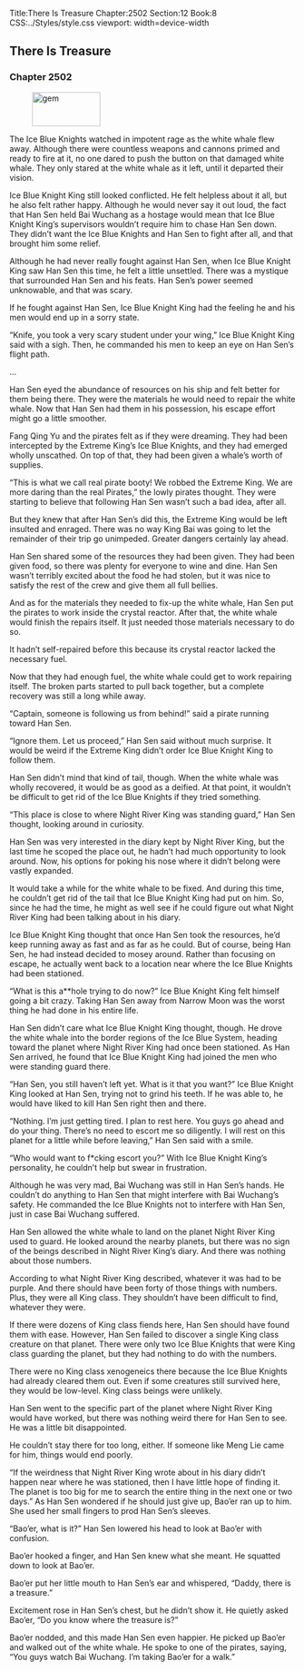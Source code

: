 Title:There Is Treasure 
Chapter:2502 
Section:12 
Book:8 
CSS:../Styles/style.css 
viewport: width=device-width
  
## There Is Treasure
### Chapter 2502
  
<figure>
	<img src="../Images/gem.gif" alt="gem" id="gem" width="120" height="60" />
</figure>
  

  
The Ice Blue Knights watched in impotent rage as the white whale flew away. Although there were countless weapons and cannons primed and ready to fire at it, no one dared to push the button on that damaged white whale. They only stared at the white whale as it left, until it departed their vision.

Ice Blue Knight King still looked conflicted. He felt helpless about it all, but he also felt rather happy. Although he would never say it out loud, the fact that Han Sen held Bai Wuchang as a hostage would mean that Ice Blue Knight King’s supervisors wouldn’t require him to chase Han Sen down. They didn’t want the Ice Blue Knights and Han Sen to fight after all, and that brought him some relief.

Although he had never really fought against Han Sen, when Ice Blue Knight King saw Han Sen this time, he felt a little unsettled. There was a mystique that surrounded Han Sen and his feats. Han Sen’s power seemed unknowable, and that was scary.

If he fought against Han Sen, Ice Blue Knight King had the feeling he and his men would end up in a sorry state.

“Knife, you took a very scary student under your wing,” Ice Blue Knight King said with a sigh. Then, he commanded his men to keep an eye on Han Sen’s flight path.

…

Han Sen eyed the abundance of resources on his ship and felt better for them being there. They were the materials he would need to repair the white whale. Now that Han Sen had them in his possession, his escape effort might go a little smoother.

Fang Qing Yu and the pirates felt as if they were dreaming. They had been intercepted by the Extreme King’s Ice Blue Knights, and they had emerged wholly unscathed. On top of that, they had been given a whale’s worth of supplies.

“This is what we call real pirate booty! We robbed the Extreme King. We are more daring than the real Pirates,” the lowly pirates thought. They were starting to believe that following Han Sen wasn’t such a bad idea, after all.

But they knew that after Han Sen’s did this, the Extreme King would be left insulted and enraged. There was no way King Bai was going to let the remainder of their trip go unimpeded. Greater dangers certainly lay ahead.

Han Sen shared some of the resources they had been given. They had been given food, so there was plenty for everyone to wine and dine. Han Sen wasn’t terribly excited about the food he had stolen, but it was nice to satisfy the rest of the crew and give them all full bellies.

And as for the materials they needed to fix-up the white whale, Han Sen put the pirates to work inside the crystal reactor. After that, the white whale would finish the repairs itself. It just needed those materials necessary to do so.

It hadn’t self-repaired before this because its crystal reactor lacked the necessary fuel.

Now that they had enough fuel, the white whale could get to work repairing itself. The broken parts started to pull back together, but a complete recovery was still a long while away.

“Captain, someone is following us from behind!” said a pirate running toward Han Sen.

“Ignore them. Let us proceed,” Han Sen said without much surprise. It would be weird if the Extreme King didn’t order Ice Blue Knight King to follow them.

Han Sen didn’t mind that kind of tail, though. When the white whale was wholly recovered, it would be as good as a deified. At that point, it wouldn’t be difficult to get rid of the Ice Blue Knights if they tried something.

“This place is close to where Night River King was standing guard,” Han Sen thought, looking around in curiosity.

Han Sen was very interested in the diary kept by Night River King, but the last time he scoped the place out, he hadn’t had much opportunity to look around. Now, his options for poking his nose where it didn’t belong were vastly expanded.

It would take a while for the white whale to be fixed. And during this time, he couldn’t get rid of the tail that Ice Blue Knight King had put on him. So, since he had the time, he might as well see if he could figure out what Night River King had been talking about in his diary.

Ice Blue Knight King thought that once Han Sen took the resources, he’d keep running away as fast and as far as he could. But of course, being Han Sen, he had instead decided to mosey around. Rather than focusing on escape, he actually went back to a location near where the Ice Blue Knights had been stationed.

“What is this a**hole trying to do now?” Ice Blue Knight King felt himself going a bit crazy. Taking Han Sen away from Narrow Moon was the worst thing he had done in his entire life.

Han Sen didn’t care what Ice Blue Knight King thought, though. He drove the white whale into the border regions of the Ice Blue System, heading toward the planet where Night River King had once been stationed. As Han Sen arrived, he found that Ice Blue Knight King had joined the men who were standing guard there.

“Han Sen, you still haven’t left yet. What is it that you want?” Ice Blue Knight King looked at Han Sen, trying not to grind his teeth. If he was able to, he would have liked to kill Han Sen right then and there.

“Nothing. I’m just getting tired. I plan to rest here. You guys go ahead and do your thing. There’s no need to escort me so diligently. I will rest on this planet for a little while before leaving,” Han Sen said with a smile.

“Who would want to f*cking escort you?” With Ice Blue Knight King’s personality, he couldn’t help but swear in frustration.

Although he was very mad, Bai Wuchang was still in Han Sen’s hands. He couldn’t do anything to Han Sen that might interfere with Bai Wuchang’s safety. He commanded the Ice Blue Knights not to interfere with Han Sen, just in case Bai Wuchang suffered.

Han Sen allowed the white whale to land on the planet Night River King used to guard. He looked around the nearby planets, but there was no sign of the beings described in Night River King’s diary. And there was nothing about those numbers.

According to what Night River King described, whatever it was had to be purple. And there should have been forty of those things with numbers. Plus, they were all King class. They shouldn’t have been difficult to find, whatever they were.

If there were dozens of King class fiends here, Han Sen should have found them with ease. However, Han Sen failed to discover a single King class creature on that planet. There were only two Ice Blue Knights that were King class guarding the planet, but they had nothing to do with the numbers.

There were no King class xenogeneics there because the Ice Blue Knights had already cleared them out. Even if some creatures still survived here, they would be low-level. King class beings were unlikely.

Han Sen went to the specific part of the planet where Night River King would have worked, but there was nothing weird there for Han Sen to see. He was a little bit disappointed.

He couldn’t stay there for too long, either. If someone like Meng Lie came for him, things would end poorly.

“If the weirdness that Night River King wrote about in his diary didn’t happen near where he was stationed, then I have little hope of finding it. The planet is too big for me to search the entire thing in the next one or two days.” As Han Sen wondered if he should just give up, Bao’er ran up to him. She used her small fingers to prod Han Sen’s sleeves.

“Bao’er, what is it?” Han Sen lowered his head to look at Bao’er with confusion.

Bao’er hooked a finger, and Han Sen knew what she meant. He squatted down to look at Bao’er.

Bao’er put her little mouth to Han Sen’s ear and whispered, “Daddy, there is a treasure.”

Excitement rose in Han Sen’s chest, but he didn’t show it. He quietly asked Bao’er, “Do you know where the treasure is?”

Bao’er nodded, and this made Han Sen even happier. He picked up Bao’er and walked out of the white whale. He spoke to one of the pirates, saying, “You guys watch Bai Wuchang. I’m taking Bao’er for a walk.”